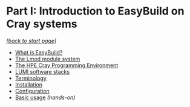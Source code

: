 # Part I: Introduction to EasyBuild on Cray systems

*[[back to start page]](index.md)*

-   [What is EasyBuild?](1_01_what_is_easybuild.md)
-   [The Lmod module system](1_02_Lmod.md)
-   [The HPE Cray Programming Environment](1_03_CPE.md)
-   [LUMI software stacks](1_04_LUMI_software_stack.md)
-   [Terminology](1_05_terminology.md)
-   [Installation](1_06_installation.md) 
-   [Configuration](1_07_configuration.md) 
-   [Basic usage](1_08_basic_usage.md) *(hands-on)*

